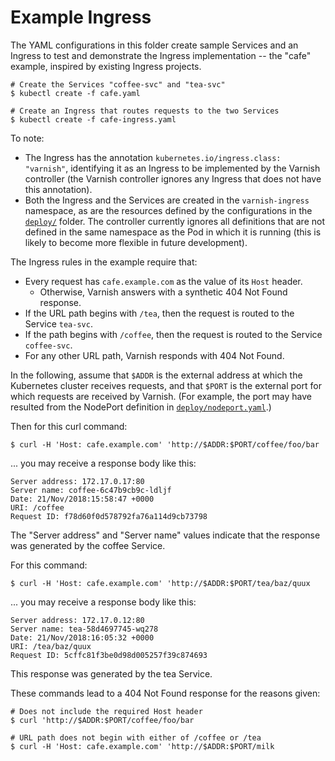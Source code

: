 # Example Ingress

The YAML configurations in this folder create sample Services and an
Ingress to test and demonstrate the Ingress implementation -- the
"cafe" example, inspired by existing Ingress projects.

```
# Create the Services "coffee-svc" and "tea-svc"
$ kubectl create -f cafe.yaml

# Create an Ingress that routes requests to the two Services
$ kubectl create -f cafe-ingress.yaml
```
To note:

* The Ingress has the annotation ``kubernetes.io/ingress.class:
  "varnish"``, identifying it as an Ingress to be implemented by the
  Varnish controller (the Varnish controller ignores any Ingress that
  does not have this annotation).
* Both the Ingress and the Services are created in the
  ``varnish-ingress`` namespace, as are the resources defined by the
  configurations in the [``deploy/``](/deploy) folder. The controller
  currently ignores all definitions that are not defined in the same
  namespace as the Pod in which it is running (this is likely to
  become more flexible in future development).

The Ingress rules in the example require that:

* Every request has ``cafe.example.com`` as the value of its ``Host``
  header.
  * Otherwise, Varnish answers with a synthetic 404 Not Found
    response.
* If the URL path begins with ``/tea``, then the request is routed
  to the Service ``tea-svc``.
* If the path begins with ``/coffee``, then the request is routed
  to the Service ``coffee-svc``.
* For any other URL path, Varnish responds with 404 Not Found.

In the following, assume that ``$ADDR`` is the external address at
which the Kubernetes cluster receives requests, and that ``$PORT`` is
the external port for which requests are received by Varnish. (For example,
the port may have resulted from the NodePort definition in
[``deploy/nodeport.yaml``](/deploy/nodeport.yaml).)

Then for this curl command:
```
$ curl -H 'Host: cafe.example.com' 'http://$ADDR:$PORT/coffee/foo/bar
```
... you may receive a response body like this:
```
Server address: 172.17.0.17:80
Server name: coffee-6c47b9cb9c-ldljf
Date: 21/Nov/2018:15:58:47 +0000
URI: /coffee
Request ID: f78d60f0d578792fa76a114d9cb73798
```
The "Server address" and "Server name" values indicate that the
response was generated by the coffee Service.

For this command:
```
$ curl -H 'Host: cafe.example.com' 'http://$ADDR:$PORT/tea/baz/quux
```
... you may receive a response body like this:
```
Server address: 172.17.0.12:80
Server name: tea-58d4697745-wq278
Date: 21/Nov/2018:16:05:32 +0000
URI: /tea/baz/quux
Request ID: 5cffc81f3be0d98d005257f39c874693
```
This response was generated by the tea Service.

These commands lead to a 404 Not Found response for the reasons given:
```
# Does not include the required Host header
$ curl 'http://$ADDR:$PORT/coffee/foo/bar

# URL path does not begin with either of /coffee or /tea
$ curl -H 'Host: cafe.example.com' 'http://$ADDR:$PORT/milk
```
